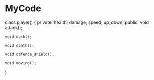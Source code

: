 # MyCode






class player() {
private:
    health;
    damage;
    speed;
    up_down;
public:
    void attack();

    void dash();

    void death();

    void defence_shield();

    void moving();
}